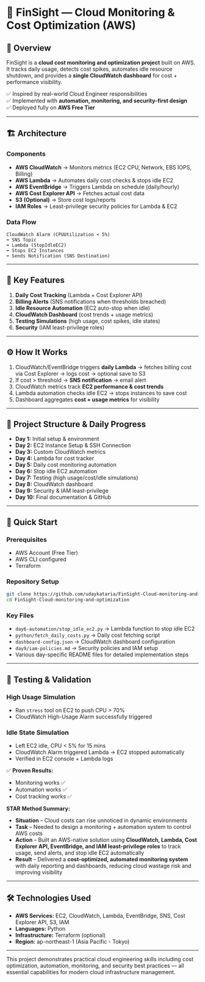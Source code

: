 # 💸 FinSight — Cloud Monitoring & Cost Optimization (AWS)

## 📌 Overview
FinSight is a **cloud cost monitoring and optimization project** built on AWS. It tracks daily usage, detects cost spikes, automates idle resource shutdown, and provides a **single CloudWatch dashboard** for cost + performance visibility.

✅ Inspired by real-world Cloud Engineer responsibilities  
✅ Implemented with **automation, monitoring, and security-first design**  
✅ Deployed fully on **AWS Free Tier**

---

## 🏗️ Architecture

### Components
- **AWS CloudWatch** → Monitors metrics (EC2 CPU, Network, EBS IOPS, Billing)
- **AWS Lambda** → Automates daily cost checks & stops idle EC2
- **AWS EventBridge** → Triggers Lambda on schedule (daily/hourly)
- **AWS Cost Explorer API** → Fetches actual cost data
- **S3 (Optional)** → Store cost logs/reports
- **IAM Roles** → Least-privilege security policies for Lambda & EC2

### Data Flow
```
CloudWatch Alarm (CPUUtilization < 5%)  
➡ SNS Topic  
➡ Lambda (StopIdleEC2)  
➡ Stops EC2 Instances  
➡ Sends Notification (SNS Destination)
```

---

## 🔑 Key Features
1. **Daily Cost Tracking** (Lambda + Cost Explorer API)
2. **Billing Alerts** (SNS notifications when thresholds breached)
3. **Idle Resource Automation** (EC2 auto-stop when idle)
4. **CloudWatch Dashboard** (cost trends + usage metrics)
5. **Testing Simulations** (high usage, cost spikes, idle states)
6. **Security** (IAM least-privilege roles)

---

## ⚙️ How It Works
1. CloudWatch/EventBridge triggers **daily Lambda** → fetches billing cost via Cost Explorer → logs cost → optional save to S3
2. If cost > threshold → **SNS notification** → email alert
3. CloudWatch metrics track **EC2 performance & cost trends**
4. Lambda automation checks idle EC2 → stops instances to save cost
5. Dashboard aggregates **cost + usage metrics** for visibility

---

## 📂 Project Structure & Daily Progress
- **Day 1:** Initial setup & environment
- **Day 2:** EC2 Instance Setup & SSH Connection
- **Day 3:** Custom CloudWatch metrics
- **Day 4:** Lambda for cost tracker
- **Day 5:** Daily cost monitoring automation
- **Day 6:** Stop idle EC2 automation
- **Day 7:** Testing (high usage/cost/idle simulations)
- **Day 8:** CloudWatch dashboard
- **Day 9:** Security & IAM least-privilege
- **Day 10:** Final documentation & GitHub

---

## 🚀 Quick Start

### Prerequisites
- AWS Account (Free Tier)
- AWS CLI configured
- Terraform 

### Repository Setup
```bash
git clone https://github.com/udaykataria/FinSight-Cloud-monitoring-and-optimization.git
cd FinSight-Cloud-monitoring-and-optimization
```

### Key Files
- `day6-automation/stop_idle_ec2.py` → Lambda function to stop idle EC2
- `python/fetch_daily_costs.py` → Daily cost fetching script
- `dashboard-config.json` → CloudWatch dashboard configuration
- `day9/iam-policies.md` → Security policies and IAM setup
- Various day-specific README files for detailed implementation steps

---

## 🧪 Testing & Validation

### High Usage Simulation
- Ran `stress` tool on EC2 to push CPU > 70%
- CloudWatch High-Usage Alarm successfully triggered

### Idle State Simulation  
- Left EC2 idle, CPU < 5% for 15 mins
- CloudWatch Alarm triggered Lambda → EC2 stopped automatically
- Verified in EC2 console + Lambda logs


✅ **Proven Results:**
- Monitoring works ✅
- Automation works ✅  
- Cost tracking works ✅


**STAR Method Summary:**
- **Situation** – Cloud costs can rise unnoticed in dynamic environments
- **Task** – Needed to design a monitoring + automation system to control AWS costs
- **Action** – Built an AWS-native solution using **CloudWatch, Lambda, Cost Explorer API, EventBridge, and IAM least-privilege roles** to track usage, send alerts, and stop idle EC2 automatically
- **Result** – Delivered a **cost-optimized, automated monitoring system** with daily reporting and dashboards, reducing cloud wastage risk and improving visibility

---

## 🛠️ Technologies Used
- **AWS Services:** EC2, CloudWatch, Lambda, EventBridge, SNS, Cost Explorer API, S3, IAM
- **Languages:** Python
- **Infrastructure:** Terraform (optional)
- **Region:** ap-northeast-1 (Asia Pacific - Tokyo)

---

This project demonstrates practical cloud engineering skills including cost optimization, automation, monitoring, and security best practices — all essential capabilities for modern cloud infrastructure management.
